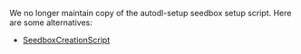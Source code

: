 We no longer maintain copy of the autodl-setup seedbox setup script. Here are some alternatives:

* [SeedboxCreationScript](https://github.com/SeedboxCreator/SeedboxCreationScript)
